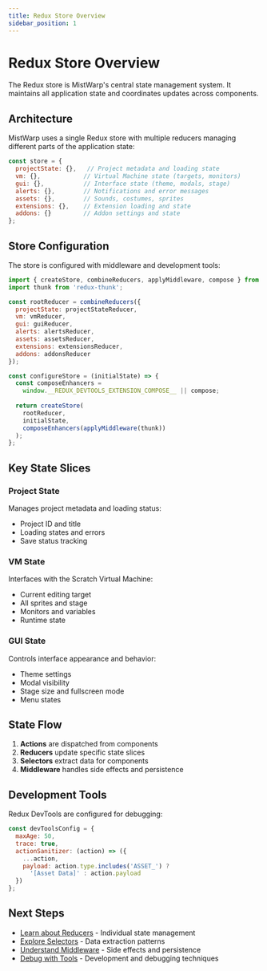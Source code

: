 ```yaml
---
title: Redux Store Overview
sidebar_position: 1
---
```


# Redux Store Overview

The Redux store is MistWarp's central state management system. It maintains all application state and coordinates updates across components.

## Architecture

MistWarp uses a single Redux store with multiple reducers managing different parts of the application state:

```javascript
const store = {
  projectState: {},   // Project metadata and loading state
  vm: {},            // Virtual Machine state (targets, monitors)
  gui: {},           // Interface state (theme, modals, stage)
  alerts: {},        // Notifications and error messages
  assets: {},        // Sounds, costumes, sprites
  extensions: {},    // Extension loading and state
  addons: {}         // Addon settings and state
};
```

## Store Configuration

The store is configured with middleware and development tools:

```javascript
import { createStore, combineReducers, applyMiddleware, compose } from 'redux';
import thunk from 'redux-thunk';

const rootReducer = combineReducers({
  projectState: projectStateReducer,
  vm: vmReducer,
  gui: guiReducer,
  alerts: alertsReducer,
  assets: assetsReducer,
  extensions: extensionsReducer,
  addons: addonsReducer
});

const configureStore = (initialState) => {
  const composeEnhancers = 
    window.__REDUX_DEVTOOLS_EXTENSION_COMPOSE__ || compose;
  
  return createStore(
    rootReducer,
    initialState,
    composeEnhancers(applyMiddleware(thunk))
  );
};
```

## Key State Slices

### Project State
Manages project metadata and loading status:
- Project ID and title
- Loading states and errors
- Save status tracking

### VM State  
Interfaces with the Scratch Virtual Machine:
- Current editing target
- All sprites and stage
- Monitors and variables
- Runtime state

### GUI State
Controls interface appearance and behavior:
- Theme settings
- Modal visibility
- Stage size and fullscreen mode
- Menu states

## State Flow

1. **Actions** are dispatched from components
2. **Reducers** update specific state slices
3. **Selectors** extract data for components
4. **Middleware** handles side effects and persistence

## Development Tools

Redux DevTools are configured for debugging:

```javascript
const devToolsConfig = {
  maxAge: 50,
  trace: true,
  actionSanitizer: (action) => ({
    ...action,
    payload: action.type.includes('ASSET_') ? 
      '[Asset Data]' : action.payload
  })
};
```

## Next Steps

- [Learn about Reducers](./reducers) - Individual state management
- [Explore Selectors](./selectors) - Data extraction patterns  
- [Understand Middleware](./middleware) - Side effects and persistence
- [Debug with Tools](./debugging) - Development and debugging techniques

